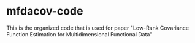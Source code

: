 # mfdacov-code
This is the organized code that is used for paper "Low-Rank Covariance Function Estimation for Multidimensional Functional Data"
